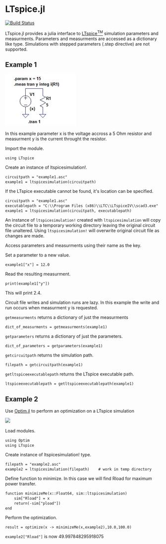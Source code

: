 # LTspice.jl

[![Build Status](https://travis-ci.org/cstook/LTspice.jl.svg?branch=master)](https://travis-ci.org/cstook/LTspice.jl)


LTspice.jl provides a julia interface to [LTspice<sup>TM</sup>](http://www.linear.com/designtools/software/#LTspice) simulation parameters and measurments.  Parameters and measurments are accessed as a dictionary like type.  Simulations with stepped parameters (.step directive) are not supported.

## Example 1

<img src="https://github.com/cstook/LTspice.jl/blob/master/examples/example%201/example1.jpg">

In this example parameter x is the voltage accross a 5 Ohm resistor and measurment y is the current throught the resistor.

Import the module.
```
using LTspice
```

Create an instance of ltspicesimulation!.
```
circuitpath = "example1.asc"
example1 = ltspicesimulation(circuitpath)
```

If the LTspice executable cannot be found, it's location can be specified.
```
circuitpath = "example1.asc"
executablepath = "C:\\Program Files (x86)\\LTC\\LTspiceIV\\scad3.exe"
example1 = ltspicesimulation(circuitpath, executablepath)
```

An instance of ```ltspicesimulation!``` created with ```ltspicesimulation``` will copy the circuit file to a temporary working directory leaving the original circuit file unaltered.  Using ```ltspicesimulation!``` will overwrite original circuit file as changes are made.

Access parameters and measurments using their name as the key.

Set a parameter to a new value.
```
example1["x"] = 12.0
```

Read the resulting measurment.
```
print(example1["y"])
```
This will print 2.4.

Circuit file writes and simulation runs are lazy.  In this example the write and run occurs when measurment y is requested.

```getmeasurments``` returns a dictionary of just the measurments
```
dict_of_measurments = getmeasurments(example1)
```

```getparameters``` returns a dictionary of just the parameters.
```
dict_of_parameters = getparameters(example1)
```

```getcircuitpath``` returns the simulation path. 
```
filepath = getcircuitpath(example1)
```

```getltspiceexecutablepath``` returns the LTspice executable path.
```
ltspiceexecutablepath = getltspiceexecutablepath(example1)
```



## Example 2

Use [Optim.jl](https://github.com/JuliaOpt/Optim.jl) to perform an optimization on a LTspice simulation

<img src="https://github.com/cstook/LTspice.jl/blob/master/examples/example%202/example2.jpg">

Load modules.
```
using Optim
using LTspice
```

Create instance of ltspicesimulation! type.
```
filepath = "example2.asc"
example2 = ltspicesimulation(filepath) 	  # work in temp directory
```
Define function to minimize. In this case we will find Rload for maximum power transfer.
```
function minimizeMe(x::Float64, sim::ltspicesimulation)
    sim["Rload"] = x
    return(-sim["pload"])
end
```

Perform the optimization.
```
result = optimize(x -> minimizeMe(x,example2),10.0,100.0)
```

```example2["Rload"]``` is now 49.997848295918075





